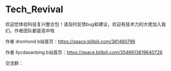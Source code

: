 # Tech_Revival

欢迎您体验科技复兴整合包！请及时反馈bug和建议，欢迎有技术力的大佬加入我们，作者团队都是高中牲

作者 dronhond b站首页：https://space.bilibili.com/381460796

作者 llycdasanbing b站首页：https://space.bilibili.com/3546613819640726

交流群：
